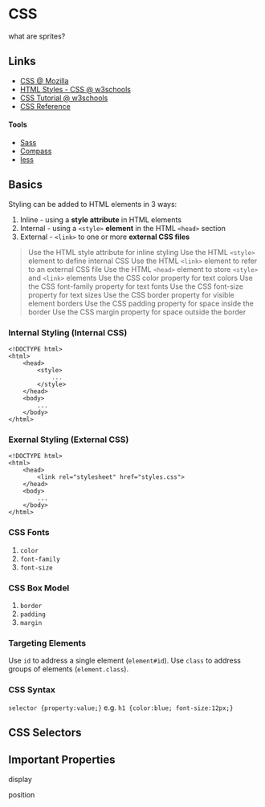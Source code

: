 CSS
===

what are sprites?


Links
-----

- [CSS @ Mozilla](https://developer.mozilla.org/en-US/docs/Web/CSS)
- [HTML Styles - CSS @ w3schools](http://www.w3schools.com/html/html_css.asp)
- [CSS Tutorial @ w3schools](http://www.w3schools.com/css/default.asp)
- [CSS Reference](http://tympanus.net/codrops/css_reference/)

#### Tools

- [Sass](http://sass-lang.com/)
- [Compass](http://compass-style.org/)
- [less](http://lesscss.org/)


Basics
------

Styling can be added to HTML elements in 3 ways:

1. Inline - using a __style attribute__ in HTML elements
2. Internal - using a `<style>` __element__ in the HTML `<head>` section
3.  External - `<link>` to one or more __external CSS files__

> Use the HTML style attribute for inline styling
Use the HTML `<style>` element to define internal CSS
Use the HTML `<link>` element to refer to an external CSS file
Use the HTML `<head>` element to store `<style>` and `<link>` elements
Use the CSS color property for text colors
Use the CSS font-family property for text fonts
Use the CSS font-size property for text sizes
Use the CSS border property for visible element borders
Use the CSS padding property for space inside the border
Use the CSS margin property for space outside the border

### Internal Styling (Internal CSS)


    <!DOCTYPE html>
    <html>
        <head>
            <style>
                ...
            </style>
        </head>
        <body>
            ...
        </body>
    </html>


### Exernal Styling (External CSS)

    <!DOCTYPE html>
    <html>
        <head>
            <link rel="stylesheet" href="styles.css">
        </head>
        <body>
            ...
        </body>
    </html>

### CSS Fonts

1. `color`
2. `font-family`
3. `font-size`

### CSS Box Model

1. `border`
2. `padding`
3. `margin`

### Targeting Elements

Use `id` to address a single element (`element#id`). Use `class` to address groups of elements (`element.class`).

### CSS Syntax

`selector {property:value;}` e.g. `h1 {color:blue; font-size:12px;}`

CSS Selectors
-------------

Important Properties
--------------------

display

position
